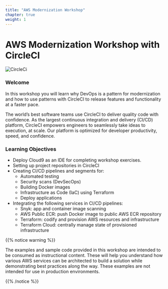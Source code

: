 ```yaml
---
title: "AWS Modernization Workshop"
chapter: true
weight: 1
---
```


# AWS Modernization Workshop with CircleCI

![CircleCi](/images/circle-logo-horizontal-black.png)

### Welcome

In this workshop you will learn why DevOps is a pattern for modernization and how to use patterns with CircleCI to release features and functionality at a faster pace.

The world’s best software teams use CircleCI to deliver quality code with confidence. As the largest continuous integration and delivery (CI/CD) platform, CircleCI empowers engineers to seamlessly take ideas to execution, at scale. Our platform is optimized for developer productivity, speed, and confidence.

### Learning Objectives

- Deploy Cloud9 as an IDE for completing workshop exercises.
- Setting up project repositories in CircleCI
- Creating CI/CD pipelines and segments for:
    - Automated testing
    - Security scans (DevSecOps)
    - Building Docker images
    - Infrastructure as Code (IaC) using Terraform
    - Deploy applications
- Integrating the following services in CI/CD pipelines:
    - Snyk: app and container image scanning
    - AWS Public ECR: push Docker image to public AWS ECR repository
    - Terraform: codify and provision AWS resources and infrastructure 
    - Terraform Cloud: centrally manage state of provisioned infrastructure

{{% notice warning %}}
<p style='text-align: left;'>
The examples and sample code provided in this workshop are intended to be consumed as instructional content. These will help you understand how various AWS services can be architected to build a solution while demonstrating best practices along the way. These examples are not intended for use in production environments.
</p>
{{% /notice %}}